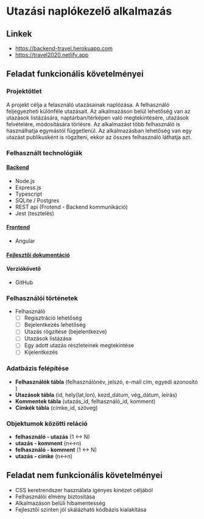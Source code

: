 # Utazási naplókezelő alkalmazás

## Linkek

- https://backend-travel.herokuapp.com
- https://travel2020.netlify.app

## Feladat funkcionális követelményei

### Projektötlet

A projekt célja a felasználó utazásainak naplózása. A felhasználó feljegyezheti különféle utazásait. Az alkalmazáson belül lehetőség van az utazások listázására, naptárban/térképen való megtekintésére, utazások felvételére, módosítására törlésre. Az alkalmazást több felhasználó is használhatja egymástól függetlenül. Az alkalmazásban lehetőség van egy utazást publikusként is rögzíteni, ekkor az összes felhasználó láthatja azt.

### Felhasznált technológiák

#### [Backend](https://github.com/MatyiFKBT/travel/wiki/Backend-dokument%C3%A1ci%C3%B3)

- Node.js
- Express.js
- Typescript
- SQLite / Postgres
- REST api (Frotend - Backend kommunikáció)
- Jest (tesztelés)

#### [Frontend](https://github.com/MatyiFKBT/travel/wiki/Frontend-dokument%C3%A1ci%C3%B3)

- Angular

#### [Fejlesztői dokumentáció](https://github.com/MatyiFKBT/travel/wiki/Felhaszn%C3%A1l%C3%B3i-dokument%C3%A1ci%C3%B3)

#### Verziókövető

- GitHub

### Felhasználói történetek

- Felhasználó
  - [ ] Regisztráció lehetőség
  - [ ] Bejelentkezés lehetőség
  - [ ] Utazás rögzítése (bejelentkezve)
  - [ ] Utazások listázása
  - [ ] Egy adott utazás részleteinek megtekintése
  - [ ] Kijelentkezés

### Adatbázis felépítése

- **Felhasználók tábla** (felhasználónév, jelszó, e-mail cím, egyedi azonosító )
- **Utazások tábla** (id, hely(lat,lon), kezd_dátum, vég_dátum, leírás)
- **Kommentek tábla** (utazás_id, felhasználó_id, komment)
- **Címkék tábla** (címke_id, szöveg)

### Objektumok közötti reláció

- **felhasználó - utazás** (1 <-> N)
- **utazás - komment** (n<->n)
- **felhasználó - komment** (1 <-> N)
- **utazás - címke** (n<->n)

## Feladat nem funkcionális követelményei

- CSS keretrendszer használata igényes kinézet céljából
- Felhasználói élmény biztosítása
- Alkalmazáson belüli hibamentesség
- Fejlesztői szinten jól skálázható kódbázis kialakítása
